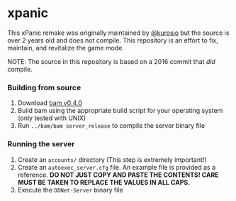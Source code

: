 # xpanic

This xPanic remake was originally maintained by [@kurosio](https://github.com/kurosio) but the source is over 2 years old and does not compile. This repository is an effort to fix, maintain, and revitalize the game mode.

NOTE: The source in this repository is based on a 2016 commit that *did* compile.

### Building from source

1. Download [bam v0.4.0](https://github.com/matricks/bam/releases/tag/v0.4.0)
2. Build bam using the appropriate build script for your operating system (only tested with UNIX)
3. Run `../bam/bam server_release` to compile the server binary file

### Running the server
1. Create an `accounts/` directory (This step is extremely important!)
2. Create an `autoexec_server.cfg` file. An example file is provided as a reference.
**DO NOT JUST COPY AND PASTE THE CONTENTS! CARE MUST BE TAKEN TO REPLACE THE VALUES IN ALL CAPS.**
3. Execute the `DDNet-Server` binary file

